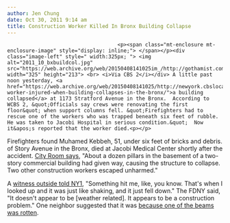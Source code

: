 ```yaml
---
author: Jen Chung
date: Oct 30, 2011 9:14 am
title: Construction Worker Killed In Bronx Building Collapse
---
```


	
										<p><span class="mt-enclosure mt-enclosure-image" style="display: inline;"> </span></p><div class="image-left" style=" width:325px; "> <img alt="2011_10_bxbuildcol.jpg" src="https://web.archive.org/web/20150408141025im_/http://gothamist.com/attachments/jen/2011_10_bxbuildcol.jpg" width="325" height="213"> <br> <i>Via CBS 2</i></div> A little past noon yesterday, <a href="https://web.archive.org/web/20150408141025/http://newyork.cbslocal.com/2011/10/29/construction-worker-injured-when-building-collapses-in-the-bronx/">a building collapsed</a> at 1173 Stratford Avenue in the Bronx.  According to WCBS 2, &quot;Officials say crews were renovating the first floor&quot; when support columns fell. &quot;Firefighters had to rescue one of the workers who was trapped beneath six feet of rubble. He was taken to Jacobi Hospital in serious condition.&quot;  Now it&apos;s reported that the worker died.<p></p>

<p>Firefighters found Muhamed Kebbeh, 51, under six feet of bricks and debris.  of Story Avenue in the Bronx, died at Jacobi Medical Center shortly after the accident. <a href="https://web.archive.org/web/20150408141025/http://cityroom.blogs.nytimes.com/2011/10/30/building-collapse-kills-construction-worker/">City Room says</a>, &quot;About a dozen pillars in the basement of a two-story commercial building had given way, causing the structure to collapse. Two other construction workers escaped unharmed.&quot; </p>

<p>A <a href="https://web.archive.org/web/20150408141025/http://www.ny1.com/content/top_stories/149867/bronx-building-collapse-injures-construction-worker">witness outside told NY1</a>, &quot;Something hit me, like, you know. That&apos;s when I looked up and it was just like shaking, and it just fell down.&quot; The FDNY said, &quot;It doesn&apos;t appear to be [weather related]. It appears to be a construction problem.&quot;  One neighbor suggested that it was <a href="https://web.archive.org/web/20150408141025/http://newyork.cbslocal.com/2011/10/29/construction-worker-injured-when-building-collapses-in-the-bronx/">because one of the beams was rotten</a>.</p>					
										
									
				